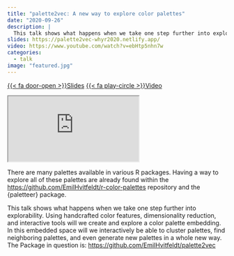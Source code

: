 ```yaml
---
title: "palette2vec: A new way to explore color palettes"
date: "2020-09-26"
description: |
  This talk shows what happens when we take one step further into explorability. Using handcrafted color features, dimensionality reduction, and interactive tools will we create and explore a color palette embedding.
slides: https://palette2vec-whyr2020.netlify.app/
video: https://www.youtube.com/watch?v=ebHtp5nhn7w
categories:
  - talk
image: "featured.jpg"
---
```






<a href="https://palette2vec-whyr2020.netlify.app/" class="listing-slides btn-links">{{< fa door-open >}}Slides<a>
<a href="https://www.youtube.com/watch?v=ebHtp5nhn7w" class="listing-video btn-links">{{< fa play-circle >}}Video<a>

<iframe class="slide-deck" src="https://palette2vec-whyr2020.netlify.app/"></iframe>

There are many palettes available in various R packages. Having a way to explore all of these palettes are already found within the https://github.com/EmilHvitfeldt/r-color-palettes repository and the {paletteer} package.

This talk shows what happens when we take one step further into explorability. Using handcrafted color features, dimensionality reduction, and interactive tools will we create and explore a color palette embedding. In this embedded space will we interactively be able to cluster palettes, find neighboring palettes, and even generate new palettes in a whole new way. The Package in question is: https://github.com/EmilHvitfeldt/palette2vec

